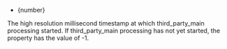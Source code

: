 <!-- YAML
added: v8.5.0
-->

* {number}

The high resolution millisecond timestamp at which third\_party\_main
processing started. If third\_party\_main processing has not yet started, the
property has the value of -1.

